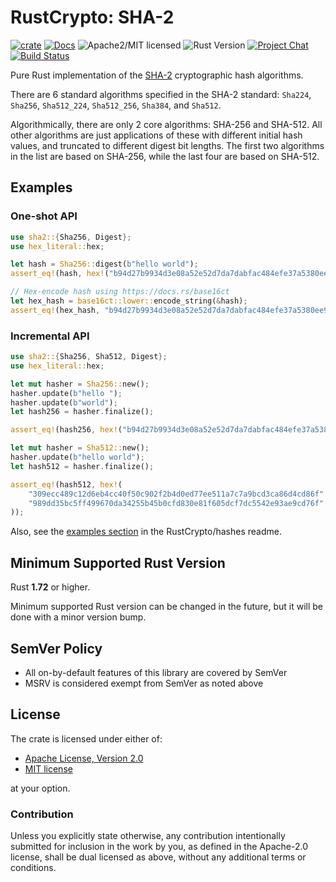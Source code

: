 # RustCrypto: SHA-2

[![crate][crate-image]][crate-link]
[![Docs][docs-image]][docs-link]
![Apache2/MIT licensed][license-image]
![Rust Version][rustc-image]
[![Project Chat][chat-image]][chat-link]
[![Build Status][build-image]][build-link]

Pure Rust implementation of the [SHA-2] cryptographic hash algorithms.

There are 6 standard algorithms specified in the SHA-2 standard: 
`Sha224`, `Sha256`, `Sha512_224`, `Sha512_256`, `Sha384`, and `Sha512`.

Algorithmically, there are only 2 core algorithms: SHA-256 and SHA-512.
All other algorithms are just applications of these with different initial
hash values, and truncated to different digest bit lengths. The first two
algorithms in the list are based on SHA-256, while the last four are based
on SHA-512.

## Examples

### One-shot API

```rust
use sha2::{Sha256, Digest};
use hex_literal::hex;

let hash = Sha256::digest(b"hello world");
assert_eq!(hash, hex!("b94d27b9934d3e08a52e52d7da7dabfac484efe37a5380ee9088f7ace2efcde9"));

// Hex-encode hash using https://docs.rs/base16ct
let hex_hash = base16ct::lower::encode_string(&hash);
assert_eq!(hex_hash, "b94d27b9934d3e08a52e52d7da7dabfac484efe37a5380ee9088f7ace2efcde9");
```

### Incremental API

```rust
use sha2::{Sha256, Sha512, Digest};
use hex_literal::hex;

let mut hasher = Sha256::new();
hasher.update(b"hello ");
hasher.update(b"world");
let hash256 = hasher.finalize();

assert_eq!(hash256, hex!("b94d27b9934d3e08a52e52d7da7dabfac484efe37a5380ee9088f7ace2efcde9"));

let mut hasher = Sha512::new();
hasher.update(b"hello world");
let hash512 = hasher.finalize();

assert_eq!(hash512, hex!(
    "309ecc489c12d6eb4cc40f50c902f2b4d0ed77ee511a7c7a9bcd3ca86d4cd86f"
    "989dd35bc5ff499670da34255b45b0cfd830e81f605dcf7dc5542e93ae9cd76f"
));
```

Also, see the [examples section] in the RustCrypto/hashes readme.

## Minimum Supported Rust Version

Rust **1.72** or higher.

Minimum supported Rust version can be changed in the future, but it will be
done with a minor version bump.

## SemVer Policy

- All on-by-default features of this library are covered by SemVer
- MSRV is considered exempt from SemVer as noted above

## License

The crate is licensed under either of:

* [Apache License, Version 2.0](http://www.apache.org/licenses/LICENSE-2.0)
* [MIT license](http://opensource.org/licenses/MIT)

at your option.

### Contribution

Unless you explicitly state otherwise, any contribution intentionally submitted
for inclusion in the work by you, as defined in the Apache-2.0 license, shall be
dual licensed as above, without any additional terms or conditions.

[//]: # (badges)

[crate-image]: https://img.shields.io/crates/v/sha2.svg
[crate-link]: https://crates.io/crates/sha2
[docs-image]: https://docs.rs/sha2/badge.svg
[docs-link]: https://docs.rs/sha2/
[license-image]: https://img.shields.io/badge/license-Apache2.0/MIT-blue.svg
[rustc-image]: https://img.shields.io/badge/rustc-1.72+-blue.svg
[chat-image]: https://img.shields.io/badge/zulip-join_chat-blue.svg
[chat-link]: https://rustcrypto.zulipchat.com/#narrow/stream/260041-hashes
[build-image]: https://github.com/RustCrypto/hashes/workflows/sha2/badge.svg?branch=master
[build-link]: https://github.com/RustCrypto/hashes/actions?query=workflow%3Asha2

[//]: # (general links)

[SHA-2]: https://en.wikipedia.org/wiki/SHA-2
[examples section]: https://github.com/RustCrypto/hashes#Examples
